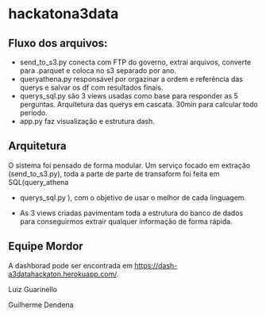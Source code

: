 # hackatona3data

## Fluxo dos arquivos:
 - send_to_s3.py conecta com FTP do governo, extrai arquivos, converte para .parquet e coloca no s3 separado por ano.
 - queryathena.py responsável por orgazinar a ordem e referência das querys e salvar os df com resultados finais.
 - querys_sql.py são 3 views usadas como base para responder as 5 perguntas. Arquitetura das querys em cascata. 30min para calcular todo período.
 - app.py faz visualização e estrutura dash. 
 
## Arquitetura 
 O sistema foi pensado de forma modular. Um serviço focado em extração (send_to_s3.py), toda a parte de parte de transaform foi feita em SQL(query_athena 
+ querys_sql.py ), com o objetivo de usar o melhor de cada linguagem.
- As 3 views criadas pavimentam toda a estrutura do banco de dados para conseguirmos extrair qualquer informação de forma rápida. 

 
## Equipe Mordor
A dashborad pode ser encontrada em https://dash-a3datahackaton.herokuapp.com/.

Luiz Guarinello

Guilherme Dendena
